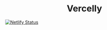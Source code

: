
<h1 align="center">
 Vercelly
</h1>

[![Netlify Status](https://api.netlify.com/api/v1/badges/3be4fa23-6230-4328-8fb6-334f336dae49/deploy-status)](https://app.netlify.com/sites/netlifyi/deploys)
